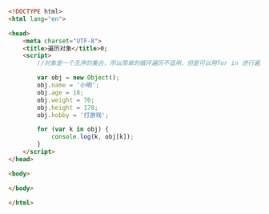 
<BlogInfo id="411" title="26.遍历对象" author="白日梦想猿" pv=0 read_times=0 pre_cost_time=0分21秒 category="js学习" tag_list="['js学习']" create_time="2020.08.05 13:59:36" update_time="2020.08.05 14:02:54" />

```html
<!DOCTYPE html>
<html lang="en">

<head>
    <meta charset="UTF-8">
    <title>遍历对象</title>0;
    <script>
        //对象是一个无序的集合，所以简单的循环遍历不适用，但是可以用for in 进行遍历

        var obj = new Object();
        obj.name = '小明';
        obj.age = 18;
        obj.weight = 70;
        obj.height = 178;
        obj.hobby = '打游戏';

        for (var k in obj) {
            console.log(k, obj[k]);
        }
    </script>
</head>

<body>

</body>

</html>
```
